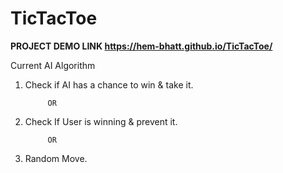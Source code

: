 # TicTacToe
**PROJECT DEMO LINK https://hem-bhatt.github.io/TicTacToe/**

Current AI Algorithm
1) Check if AI has a chance to win & take it.
              
            OR

2) Check If User is winning & prevent it.
              
            OR

3) Random Move.
